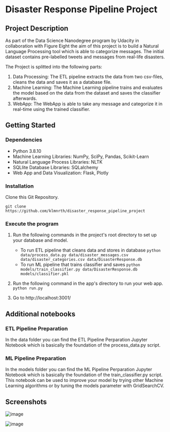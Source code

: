# Disaster Response Pipeline Project

## Project Description
As part of the Data Science Nanodegree program by Udacity in collaboration with Figure Eight the aim of this project is to build a Natural Language Processing tool which is able to categorize messages. The initial dataset contains pre-labelled tweets and messages from real-life disasters. 

The Project is splitted into the following parts:

1. Data Processing: The ETL pipeline extracts the data from two csv-files, cleans the data and saves it as a database file.
2. Machine Learning: The Machine Learning pipeline trains and evaluates the model based on the data from the dataset and saves the      classifier afterwards.
3. WebApp: The WebApp is able to take any message and categorize it in real-time using the trained classifier.

## Getting Started
### Dependencies
 - Python 3.8.10
 - Machine Learning Libraries: NumPy, SciPy, Pandas, Scikit-Learn
 - Natural Language Process Libraries: NLTK
 - SQLlite Database Libraries: SQLalchemy
 - Web App and Data Visualization: Flask, Plotly


### Installation
Clone this Git Repository.

`git clone https://github.com/klmnrth/disaster_response_pipeline_project`

### Execute the program

1. Run the following commands in the project's root directory to set up your database and model.

    - To run ETL pipeline that cleans data and stores in database
        `python data/process_data.py data/disaster_messages.csv data/disaster_categories.csv data/DisasterResponse.db`
    - To run ML pipeline that trains classifier and saves
        `python models/train_classifier.py data/DisasterResponse.db models/classifier.pkl`

2. Run the following command in the app's directory to run your web app.
    `python run.py`

3. Go to http://localhost:3001/

## Additional notebooks
### ETL Pipeline Preparation
In the data folder you can find the ETL Pipeline Perparation Jupyter Notebook which is basically the foundation of the process_data.py script.
### ML Pipeline Preparation
In the models folder you can find the ML Pipeline Perparation Jupyter Notebook which is basically the foundation of the train_classifier.py script.
This notebook can be used to improve your model by trying other Machine Learning algorithms or by tuning the models parameter with GridSearchCV.

## Screenshots

![image](https://user-images.githubusercontent.com/89395929/131359735-66182de4-069d-4805-9516-90ab4bd151aa.png)

![image](https://user-images.githubusercontent.com/89395929/131359807-edc2b623-1f17-43d6-a751-8beb1b9380af.png)
